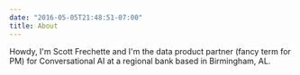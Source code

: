 ```yaml
---
date: "2016-05-05T21:48:51-07:00"
title: About
---
```


Howdy, I'm Scott Frechette and I'm the data product partner (fancy term for PM) for Conversational AI at a regional bank based in Birmingham, AL. 
